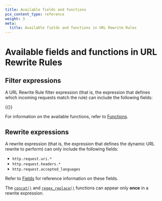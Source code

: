 ```yaml
---
title: Available fields and functions
pcx_content_type: reference
weight: 3
meta:
  title: Available fields and functions in URL Rewrite Rules
---
```


# Available fields and functions in URL Rewrite Rules

## Filter expressions

A URL Rewrite Rule filter expression (that is, the expression that defines which incoming requests match the rule) can include the following fields:

{{<render file="transform/_transform-phase-fields.md">}}

For information on the available functions, refer to [Functions](/ruleset-engine/rules-language/functions/).

## Rewrite expressions

A rewrite expression (that is, the expression that defines the dynamic URL rewrite to perform) can only include the following fields:

- `http.request.uri.*`
- `http.request.headers.*`
- `http.request.accepted_languages`

Refer to [Fields](/ruleset-engine/rules-language/fields/) for reference information on these fields.

The [`concat()`](/ruleset-engine/rules-language/functions/#function-concat) and [`regex_replace()`](/ruleset-engine/rules-language/functions/#function-regex_replace) functions can appear only **once** in a rewrite expression.
